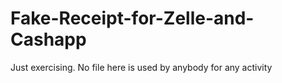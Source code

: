 # Fake-Receipt-for-Zelle-and-Cashapp
Just exercising. No file here is used by anybody for any activity
